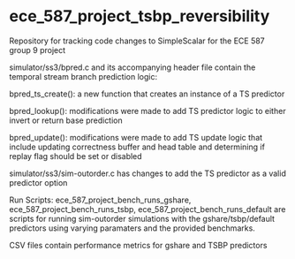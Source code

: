 # ece_587_project_tsbp_reversibility
Repository for tracking code changes to SimpleScalar for the ECE 587 group 9 project

simulator/ss3/bpred.c and its accompanying header file contain the temporal stream branch prediction logic:

bpred_ts_create(): a new function that creates an instance of a TS predictor

bpred_lookup(): modifications were made to add TS predictor logic to either invert or return base prediction

bpred_update(): modifications were made to add TS update logic that include updating correctness buffer and head table and determining if replay flag should be set or disabled

simulator/ss3/sim-outorder.c has changes to add the TS predictor as a valid predictor option

Run Scripts: ece_587_project_bench_runs_gshare, ece_587_project_bench_runs_tsbp, ece_587_project_bench_runs_default are scripts for running sim-outorder simulations with the gshare/tsbp/default predictors using varying paramaters and the provided benchmarks.

CSV files contain performance metrics for gshare and TSBP predictors